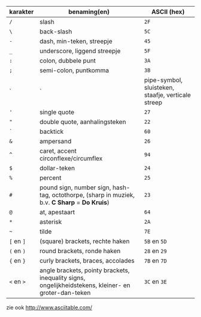 | karakter | benaming(en) | ASCII (hex) |
|---|---|---|
| `/` | slash | `2F` |
| `\` | back-slash | `5C` |
| `-` | dash, min-teken, streepje | `45` |
| `_` | underscore, liggend streepje | `5F` |
| `:` | colon, dubbele punt | `3A` |
| `;` | semi-colon, puntkomma | `3B` |
| `|` | pipe-symbol, sluisteken, staafje, verticale streep | `7C` |
| `'` | single quote | `27` |
| `"` | double quote, aanhalingsteken | `22` |
| `` ` `` | backtick | `60` |
| `&` | ampersand | `26` |
| `^` | caret, accent circonflexe/circumflex | `94` |
| `$` | dollar-teken | `24` |
| `%` | percent | `25` |
| `#` | pound sign, number sign, hash-tag, octothorpe, (sharp in muziek, b.v. **C Sharp** = **Do Kruis**) | `23` |
| `@` | at, apestaart | `64` |
| `*` | asterisk | `2A` |
| `~` | tilde | `7E` |
| `[` en `]` | (square) brackets, rechte haken | `5B` en `5D` |
| `(` en `)` | round brackets, ronde haken | `28` en `29` |
| `{` en `}` | curly brackets, braces, accolades | `7B` en `7D` |
| `<` en `>` | angle brackets, pointy brackets, inequality signs, ongelijkheidstekens, kleiner- en groter-dan-teken | `3C` en `3E` |

zie ook http://www.asciitable.com/
